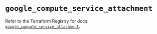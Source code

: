 # `google_compute_service_attachment`

Refer to the Terraform Registry for docs: [`google_compute_service_attachment`](https://registry.terraform.io/providers/hashicorp/google/5.27.0/docs/resources/compute_service_attachment).
